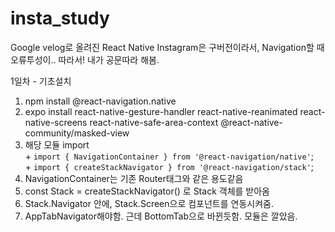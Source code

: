# insta_study
Google velog로 올려진 React Native Instagram은 구버전이라서, Navigation할 때 오류투성이.. 따라서! 내가 공문따라 해봄.  

1일차 - 기초설치  
  1. npm install @react-navigation.native  
  2. expo install react-native-gesture-handler react-native-reanimated  react-native-screens react-native-safe-area-context @react-native-community/masked-view  
  3. 해당 모듈 import  
    + ```import { NavigationContainer } from '@react-navigation/native'```;  
    + ```import { createStackNavigator } from '@react-navigation/stack'```;  
  4. NavigationContainer는 기존 Router태그와 같은 용도같음
  5. const Stack = createStackNavigator() 로 Stack 객체를 받아옴
  6. Stack.Navigator 안에, Stack.Screen으로 컴포넌트를 연동시켜줌.
  7. AppTabNavigator해야함. 근데 BottomTab으로 바뀐듯함. 모듈은 깔았음.